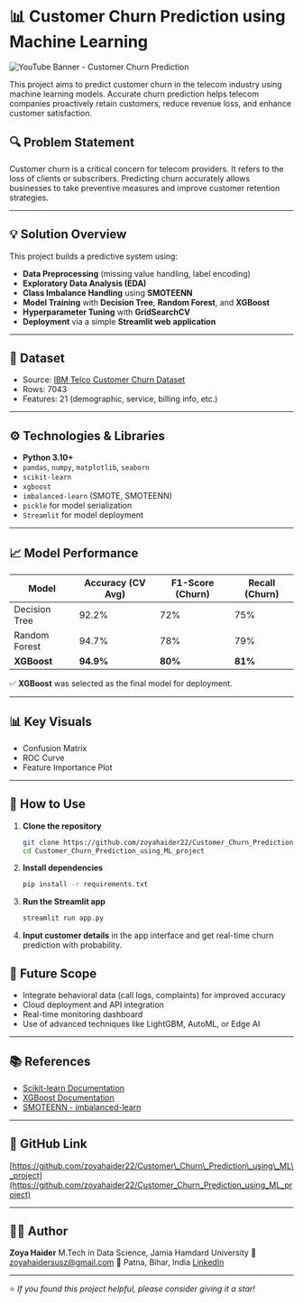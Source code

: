 
# 📊 Customer Churn Prediction using Machine Learning

![YouTube Banner - Customer Churn Prediction](https://github.com/user-attachments/assets/c3a799bf-6c10-4f38-975a-266287746ed2)


This project aims to predict customer churn in the telecom industry using machine learning models. Accurate churn prediction helps telecom companies proactively retain customers, reduce revenue loss, and enhance customer satisfaction.

## 🔍 Problem Statement

Customer churn is a critical concern for telecom providers. It refers to the loss of clients or subscribers. Predicting churn accurately allows businesses to take preventive measures and improve customer retention strategies.

---

## 💡 Solution Overview

This project builds a predictive system using:
- **Data Preprocessing** (missing value handling, label encoding)
- **Exploratory Data Analysis (EDA)**
- **Class Imbalance Handling** using **SMOTEENN**
- **Model Training** with **Decision Tree**, **Random Forest**, and **XGBoost**
- **Hyperparameter Tuning** with **GridSearchCV**
- **Deployment** via a simple **Streamlit web application**

---

## 📁 Dataset

- Source: [IBM Telco Customer Churn Dataset](https://www.kaggle.com/datasets/blastchar/telco-customer-churn)
- Rows: 7043
- Features: 21 (demographic, service, billing info, etc.)

---

## ⚙️ Technologies & Libraries

- **Python 3.10+**
- `pandas`, `numpy`, `matplotlib`, `seaborn`
- `scikit-learn`
- `xgboost`
- `imbalanced-learn` (SMOTE, SMOTEENN)
- `pickle` for model serialization
- `Streamlit` for model deployment

---

## 📈 Model Performance

| Model         | Accuracy (CV Avg) | F1-Score (Churn) | Recall (Churn) |
|---------------|------------------|------------------|----------------|
| Decision Tree | 92.2%            | 72%              | 75%            |
| Random Forest | 94.7%            | 78%              | 79%            |
| **XGBoost**   | **94.9%**        | **80%**          | **81%**        |

✅ **XGBoost** was selected as the final model for deployment.

---

## 📊 Key Visuals

- Confusion Matrix
- ROC Curve
- Feature Importance Plot

---

## 🚀 How to Use

1. **Clone the repository**  
   ```bash
   git clone https://github.com/zoyahaider22/Customer_Churn_Prediction_using_ML_project.git
   cd Customer_Churn_Prediction_using_ML_project


2. **Install dependencies**

   ```bash
   pip install -r requirements.txt
   ```

3. **Run the Streamlit app**

   ```bash
   streamlit run app.py
   ```

4. **Input customer details** in the app interface and get real-time churn prediction with probability.



## 🧠 Future Scope

* Integrate behavioral data (call logs, complaints) for improved accuracy
* Cloud deployment and API integration
* Real-time monitoring dashboard
* Use of advanced techniques like LightGBM, AutoML, or Edge AI

---

## 📚 References

* [Scikit-learn Documentation](https://scikit-learn.org/)
* [XGBoost Documentation](https://xgboost.readthedocs.io/)
* [SMOTEENN - imbalanced-learn](https://imbalanced-learn.org/stable/)


---

## 🔗 GitHub Link

[https://github.com/zoyahaider22/Customer\_Churn\_Prediction\_using\_ML\_project](https://github.com/zoyahaider22/Customer_Churn_Prediction_using_ML_project)

---

## 🙋‍♀️ Author

**Zoya Haider**
M.Tech in Data Science, Jamia Hamdard University
📧 [zoyahaidersusz@gmail.com](mailto:zoyahaidersusz@gmail.com)
📍 Patna, Bihar, India
[LinkedIn](https://www.linkedin.com/in/zoya-haider-13b14b262)

---

⭐️ *If you found this project helpful, please consider giving it a star!*

```

